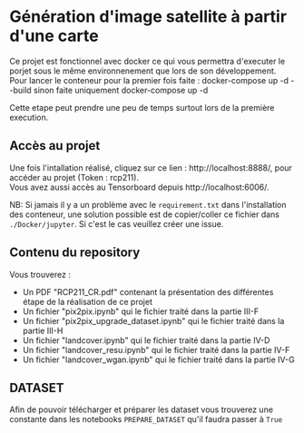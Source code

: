 # Génération d'image satellite à partir d'une carte

Ce projet est fonctionnel avec docker ce qui vous permettra d'executer le porjet sous le même environnenement que lors de son développement.
Pour lancer le conteneur pour la premier fois faite :  docker-compose up -d --build sinon faite uniquement  docker-compose up -d

Cette etape peut prendre une peu de temps surtout lors de la première execution.

## Accès au projet

Une fois l'intallation réalisé, cliquez sur ce lien : http://localhost:8888/, pour accéder au projet (Token : rcp211). \
Vous avez aussi accès au Tensorboard depuis http://localhost:6006/.

NB: Si jamais il y a un problème avec le `requirement.txt` dans l'installation des conteneur, une solution possible est de copier/coller ce fichier dans  `./Docker/jupyter`. Si c'est le cas veuillez créer une issue.

## Contenu du repository
Vous trouverez :

- Un PDF "RCP211_CR.pdf" contenant la présentation des différentes étape de la réalisation de ce projet
- Un fichier "pix2pix.ipynb" qui le fichier traité dans la partie III-F
- Un fichier "pix2pix_upgrade_dataset.ipynb" qui le fichier traité dans la partie III-H
- Un fichier "landcover.ipynb" qui le fichier traité dans la partie IV-D
- Un fichier "landcover_resu.ipynb" qui le fichier traité dans la partie IV-F
- Un fichier "landcover_wgan.ipynb" qui le fichier traité dans la partie IV-G

## DATASET

Afin de pouvoir télécharger et préparer les dataset vous trouverez une constante dans les notebooks `PREPARE_DATASET` qu'il faudra passer à `True`